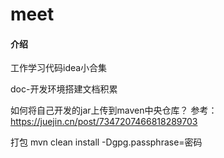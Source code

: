# meet

#### 介绍

工作学习代码idea小合集

doc-开发环境搭建文档积累

如何将自己开发的jar上传到maven中央仓库？ 参考：https://juejin.cn/post/7347207466818289703

打包 mvn clean install -Dgpg.passphrase=密码

